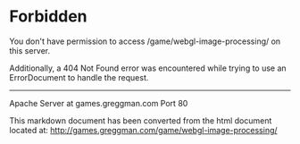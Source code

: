 Forbidden
=========

You don't have permission to access /game/webgl-image-processing/ on
this server.

Additionally, a 404 Not Found error was encountered while trying to use
an ErrorDocument to handle the request.

* * * * *

Apache Server at games.greggman.com Port 80

This markdown document has been converted from the html document located at:
http://games.greggman.com/game/webgl-image-processing/
